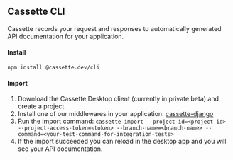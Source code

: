## Cassette CLI

Cassette records your request and responses to automatically generated API documentation for your application.

#### Install

`npm install @cassette.dev/cli`

#### Import

1. Download the Cassette Desktop client (currently in private beta) and create a project.
2. Install one of our middlewares in your application:
[cassette-django](https://pypi.org/project/cassette-django/#description)
3. Run the import command:
`cassette import --project-id=<project-id> --project-access-token=<token> --branch-name=<branch-name> --command=<your-test-command-for-integration-tests>`
4. If the import succeeded you can reload in the desktop app and you will see your API documentation.


